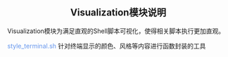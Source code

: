## <div align="center">Visualization模块说明</div>

Visualization模块为满足直观的Shell脚本可视化，使得相关脚本执行更加直观。

<font color=CornflowerBlue>style_terminal.sh</font> 针对终端显示的颜色、风格等内容进行函数封装的工具
